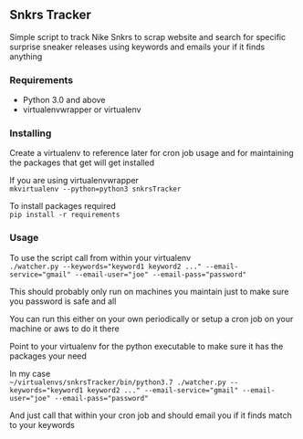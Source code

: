 ## Snkrs Tracker

Simple script to track Nike Snkrs to scrap website and search for specific surprise sneaker releases using keywords and emails your if it finds anything

### Requirements

 - Python 3.0 and above
 - virtualenvwrapper or virtualenv

### Installing

Create a virtualenv to reference later for cron job usage and for maintaining the packages that get will get installed   

If you are using virtualenvwrapper  
  `mkvirtualenv --python=python3 snkrsTracker`

To install packages required   
  `pip install -r requirements`


### Usage  

To use the script call from within your virtualenv  
  `./watcher.py --keywords="keyword1 keyword2 ..." --email-service="gmail" --email-user="joe" --email-pass="password"`

This should probably only run on machines you maintain just to make sure you password is safe and all

You can run this either on your own periodically or setup a cron job on your machine or aws to do it there

Point to your virtualenv for the python executable to make sure it has the packages your need

In my case  
  `~/virtualenvs/snkrsTracker/bin/python3.7 ./watcher.py --keywords="keyword1 keyword2 ..." --email-service="gmail" --email-user="joe" --email-pass="password"`

And just call that within your cron job and should email you if it finds match to your keywords
